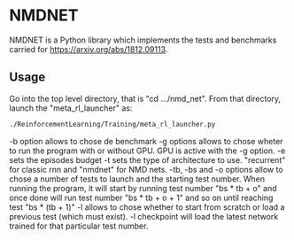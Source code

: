 # NMDNET

NMDNET is a Python library which implements the tests and benchmarks carried for https://arxiv.org/abs/1812.09113.

## Usage

Go into the top level directory, that is "cd .../nmd_net". From that directory, launch the "meta_rl_launcher" as:

```bash
./ReinforcementLearning/Training/meta_rl_launcher.py
```

-b option allows to chose de benchmark
-g options allows to chose wheter to run the program with or without GPU. GPU is active with the -g option.
-e sets the episodes budget
-t sets the type of architecture to use. "recurrent" for classic rnn and "nmdnet" for NMD nets.
-tb, -bs and -o options allow to chose a number of tests to launch and the starting test number. When running the program, it will start by running test number "bs * tb + o" and once done will run test number "bs * tb + o + 1" and so on until reaching test "bs * (tb + 1)"
-l allows to chose whether to start from scratch or load a previous test (which must exist). -l checkpoint will load the latest network trained for that particular test number.
